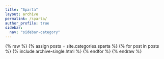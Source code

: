 ```yaml
---
title: "Sparta"
layout: archive
permalink: /sparta/
author_profile: true
sidebar:
  nav: "sidebar-category"
---
```


{% raw %}
{% assign posts = site.categories.sparta %}
{% for post in posts %}
  {% include archive-single.html %}
{% endfor %}
{% endraw %}        
